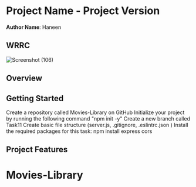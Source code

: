 
# Project Name - Project Version

**Author Name**: Haneen

## WRRC
![Screenshot (106)](https://user-images.githubusercontent.com/98957434/154872942-f689279b-59ba-467c-9cb6-e4624a052ab5.png)


## Overview

## Getting Started
Create a repository called Movies-Library on GitHub
Initialize your project by running the following command "npm init -y"
Create a new branch called Task11
Create basic file structure (server.js, .gitignore, .eslintrc.json )
Install the required packages for this task: npm install express cors



## Project Features
<!-- What are the features included in you app -->

# Movies-Library




